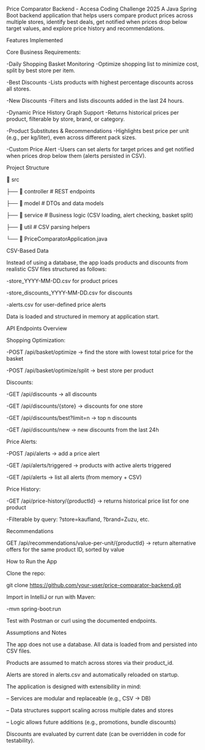 Price Comparator Backend - Accesa Coding Challenge 2025
A Java Spring Boot backend application that helps users compare product prices across multiple stores, identify best deals, get notified when prices drop below target values, and explore price history and recommendations.

Features Implemented

   Core Business Requirements:

-Daily Shopping Basket Monitoring
  -Optimize shopping list to minimize cost, split by best store per item.
  
-Best Discounts
  -Lists products with highest percentage discounts across all stores.
  
-New Discounts
  -Filters and lists discounts added in the last 24 hours.
  
-Dynamic Price History Graph Support
  -Returns historical prices per product, filterable by store, brand, or category.
  
-Product Substitutes & Recommendations
  -Highlights best price per unit (e.g., per kg/liter), even across different pack sizes.
  
-Custom Price Alert
  -Users can set alerts for target prices and get notified when prices drop below them (alerts persisted in CSV).

   Project Structure

📁 src

├── 📁 controller         # REST endpoints

├── 📁 model              # DTOs and data models

├── 📁 service            # Business logic (CSV loading, alert checking, basket split)

├── 📁 util               # CSV parsing helpers

└── 📄 PriceComparatorApplication.java


   CSV-Based Data

Instead of using a database, the app loads products and discounts from realistic CSV files structured as follows:

  -store_YYYY-MM-DD.csv for product prices
  
  -store_discounts_YYYY-MM-DD.csv for discounts

  -alerts.csv for user-defined price alerts
  
Data is loaded and structured in memory at application start.
            

   API Endpoints Overview

  Shopping Optimization:
  
-POST /api/basket/optimize → find the store with lowest total price for the basket

-POST /api/basket/optimize/split → best store per product

  Discounts:
  
-GET /api/discounts → all discounts

-GET /api/discounts/{store} → discounts for one store

-GET /api/discounts/best?limit=n → top n discounts

-GET /api/discounts/new → new discounts from the last 24h

 Price Alerts:
 
-POST /api/alerts → add a price alert

-GET /api/alerts/triggered → products with active alerts triggered

-GET /api/alerts → list all alerts (from memory + CSV)

  Price History:
  
-GET /api/price-history/{productId} → returns historical price list for one product

-Filterable by query: ?store=kaufland, ?brand=Zuzu, etc.

 Recommendations
 
GET /api/recommendations/value-per-unit/{productId} → return alternative offers for the same product ID, sorted by value


   How to Run the App
 
Clone the repo:

git clone https://github.com/your-user/price-comparator-backend.git

Import in IntelliJ or run with Maven:

-mvn spring-boot:run

Test with Postman or curl using the documented endpoints.


   Assumptions and Notes

The app does not use a database. All data is loaded from and persisted into CSV files.

Products are assumed to match across stores via their product_id.

Alerts are stored in alerts.csv and automatically reloaded on startup.

The application is designed with extensibility in mind:

– Services are modular and replaceable (e.g., CSV → DB)

– Data structures support scaling across multiple dates and stores

– Logic allows future additions (e.g., promotions, bundle discounts)

Discounts are evaluated by current date (can be overridden in code for testability).
